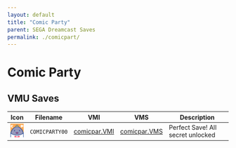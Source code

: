```yaml
---
layout: default
title: "Comic Party"
parent: SEGA Dreamcast Saves
permalink: ./comicpart/
---
```

# Comic Party

## VMU Saves

| Icon | Filename | VMI | VMS | Description |
|------|----------|-----|-----|-------------|
| ![Comic Party](../icons/COMICPARTY00.GIF) | `COMICPARTY00` | [comicpar.VMI](comicpar.VMI) | [comicpar.VMS](comicpar.VMS) | Perfect Save! All secret unlocked  |
